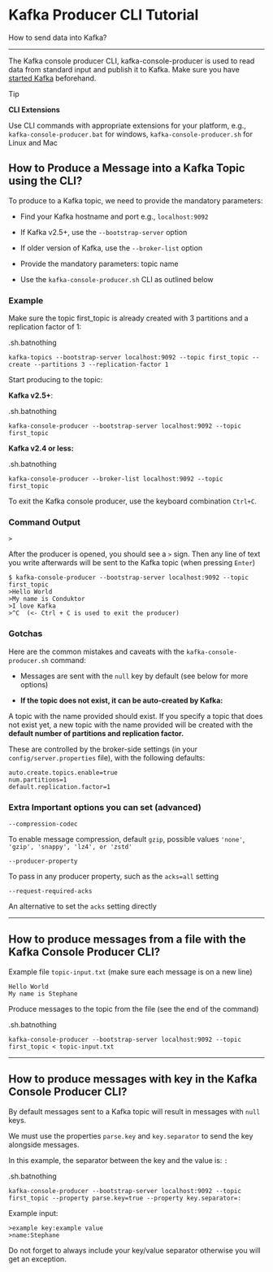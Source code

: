 Kafka Producer CLI Tutorial
===========================

How to send data into Kafka?

* * *

The Kafka console producer CLI, kafka-console-producer is used to read data from standard input and publish it to Kafka. Make sure you have [started Kafka](/kafka/starting-kafka/) beforehand.

> [!TIP]
> **CLI Extensions**
>
> Use CLI commands with appropriate extensions for your platform, e.g., `kafka-console-producer.bat` for windows, `kafka-console-producer.sh` for Linux and Mac

How to Produce a Message into a Kafka Topic using the CLI?
----------------------------------------------------------

[](#How-to-Produce-a-Message-into-a-Kafka-Topic-using-the-CLI?-0)

To produce to a Kafka topic, we need to provide the mandatory parameters:

*   Find your Kafka hostname and port e.g., `localhost:9092`
    
*   If Kafka v2.5+, use the `--bootstrap-server` option
    
*   If older version of Kafka, use the `--broker-list` option
    
*   Provide the mandatory parameters: topic name
    
*   Use the `kafka-console-producer.sh` CLI as outlined below
    

### Example

[](#Example-0)

Make sure the topic first\_topic is already created with 3 partitions and a replication factor of 1:

.sh.batnothing

```
kafka-topics --bootstrap-server localhost:9092 --topic first_topic --create --partitions 3 --replication-factor 1
```

Start producing to the topic:

**Kafka v2.5+**:

.sh.batnothing

```
kafka-console-producer --bootstrap-server localhost:9092 --topic first_topic
```

**Kafka v2.4 or less:**

.sh.batnothing

```
kafka-console-producer --broker-list localhost:9092 --topic first_topic
```

To exit the Kafka console producer, use the keyboard combination `Ctrl+C`.

### Command Output

[](#Command-Output-1)

```
>
```

After the producer is opened, you should see a `>` sign. Then any line of text you write afterwards will be sent to the Kafka topic (when pressing `Enter`)

```
$ kafka-console-producer --bootstrap-server localhost:9092 --topic first_topic
>Hello World
>My name is Conduktor
>I love Kafka
>^C  (<- Ctrl + C is used to exit the producer)
```

### Gotchas

[](#Gotchas-2)

Here are the common mistakes and caveats with the `kafka-console-producer.sh` command:

*   Messages are sent with the `null` key by default (see below for more options)
    
*   **If the topic does not exist, it can be auto-created by Kafka:**
    

A topic with the name provided should exist. If you specify a topic that does not exist yet, a new topic with the name provided will be created with the **default number of partitions and replication factor.**

These are controlled by the broker-side settings (in your `config/server.properties` file), with the following defaults:

```
auto.create.topics.enable=true
num.partitions=1
default.replication.factor=1
```

### Extra Important options you can set (advanced)

[](#Extra-Important-options-you-can-set-(advanced)-3)

`--compression-codec`

To enable message compression, default `gzip`, possible values `'none'`, `'gzip', 'snappy', 'lz4', or 'zstd'`

`--producer-property`

To pass in any producer property, such as the `acks=all` setting

`--request-required-acks`

An alternative to set the `acks` setting directly

* * *

How to produce messages from a file with the Kafka Console Producer CLI?
------------------------------------------------------------------------

[](#How-to-produce-messages-from-a-file-with-the-Kafka-Console-Producer-CLI?-1)

Example file `topic-input.txt` (make sure each message is on a new line)

```
Hello World
My name is Stephane
```

Produce messages to the topic from the file (see the end of the command)

.sh.batnothing

```
kafka-console-producer --bootstrap-server localhost:9092 --topic first_topic < topic-input.txt
```

* * *

How to produce messages with key in the Kafka Console Producer CLI?
-------------------------------------------------------------------

[](#How-to-produce-messages-with-key-in-the-Kafka-Console-Producer-CLI?-2)

By default messages sent to a Kafka topic will result in messages with `null` keys.

We must use the properties `parse.key` and `key.separator` to send the key alongside messages.

In this example, the separator between the key and the value is: `:`

.sh.batnothing


```
kafka-console-producer --bootstrap-server localhost:9092 --topic first_topic --property parse.key=true --property key.separator=:
```

Example input:

```
>example key:example value
>name:Stephane
```

Do not forget to always include your key/value separator otherwise you will get an exception.